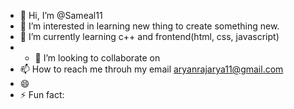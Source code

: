 - 👋 Hi, I’m @Sameal11
- 👀 I’m interested in learning new thing to create something new. 
- 🌱 I’m currently learning  c++ and frontend(html, css, javascript)
- - 💞️ I’m looking to collaborate on 
- 📫 How to reach me  throuh my email aryanrajarya11@gmail.com
- 😄 
- ⚡ Fun fact: 

<!---
Sameal11/Sameal11 is a ✨ special ✨ repository because its `README.md` (this file) appears on your GitHub profile.
You can click the Preview link to take a look at your changes.
--->
